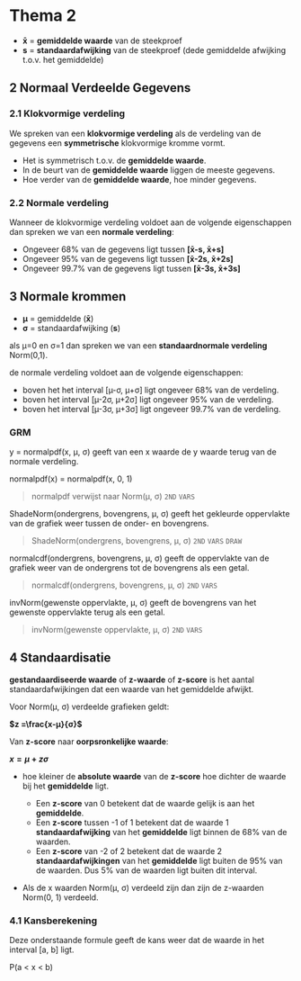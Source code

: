 # Thema 2

- **x̄** = **gemiddelde waarde** van de steekproef
- **s** = **standaardafwijking** van de steekproef (dede gemiddelde afwijking t.o.v. het gemiddelde)

## 2 Normaal Verdeelde Gegevens

### 2.1 Klokvormige verdeling

We spreken van een **klokvormige verdeling** als de verdeling van de gegevens een **symmetrische** klokvormige kromme vormt.

- Het is symmetrisch t.o.v. de **gemiddelde waarde**.
- In de beurt van de **gemiddelde waarde** liggen de meeste gegevens.
- Hoe verder van de **gemiddelde waarde**, hoe minder gegevens.

### 2.2 Normale verdeling

Wanneer de klokvormige verdeling voldoet aan de volgende eigenschappen dan spreken we van een **normale verdeling**:

- Ongeveer 68% van de gegevens ligt tussen **[x̄-s, x̄+s]**
- Ongeveer 95% van de gegevens ligt tussen **[x̄-2s, x̄+2s]**
- Ongeveer 99.7% van de gegevens ligt tussen **[x̄-3s, x̄+3s]**

## 3 Normale krommen

- **µ** = gemiddelde (**x̄**)
- **σ** = standaardafwijking (**s**)

als µ=0 en σ=1 dan spreken we van een **standaardnormale verdeling** Norm(0,1).

de normale verdeling voldoet aan de volgende eigenschappen:

- boven het het interval [µ-σ, µ+σ] ligt ongeveer 68% van de verdeling.
- boven het interval [µ-2σ, µ+2σ] ligt ongeveer 95% van de verdeling.
- boven het interval [µ-3σ, µ+3σ] ligt ongeveer 99.7% van de verdeling.

### GRM

y = normalpdf(x, µ, σ) geeft van een x waarde de y waarde terug van de normale verdeling.

normalpdf(x) = normalpdf(x, 0, 1) 

>normalpdf verwijst naar Norm(µ, σ) `2ND` `VARS`

ShadeNorm(ondergrens, bovengrens, µ, σ) geeft het gekleurde oppervlakte van de grafiek weer tussen de onder- en bovengrens.

> ShadeNorm(ondergrens, bovengrens, µ, σ) `2ND` `VARS` `DRAW`

normalcdf(ondergrens, bovengrens, µ, σ) geeft de oppervlakte van de grafiek weer van de ondergrens tot de bovengrens als een getal.

> normalcdf(ondergrens, bovengrens, µ, σ) `2ND` `VARS`

invNorm(gewenste oppervlakte, µ, σ) geeft de bovengrens van het gewenste oppervlakte terug als een getal.

> invNorm(gewenste oppervlakte, µ, σ) `2ND` `VARS`

## 4 Standaardisatie

**gestandaardiseerde waarde** of **z-waarde** of **z-score** is het aantal standaardafwijkingen dat een waarde van het gemiddelde afwijkt.

Voor Norm(µ, σ) verdeelde grafieken geldt:

**$z =\frac{x-µ}{σ}$**

Van **z-score** naar **oorpsronkelijke waarde**:

**$x = µ + zσ$**

- hoe kleiner de **absolute waarde** van de **z-score** hoe dichter de waarde bij het **gemiddelde** ligt.
    - Een **z-score** van 0 betekent dat de waarde gelijk is aan het **gemiddelde**.
    - Een **z-score** tussen -1 of 1 betekent dat de waarde 1 **standaardafwijking** van het **gemiddelde** ligt binnen de 68% van de waarden.
    - Een **z-score** van -2 of 2 betekent dat de waarde 2 **standaardafwijkingen** van het **gemiddelde** ligt buiten de 95% van de waarden. Dus 5% van de waarden ligt buiten dit interval.

- Als de x waarden Norm(µ, σ) verdeeld zijn dan zijn de z-waarden Norm(0, 1) verdeeld.

### 4.1 Kansberekening

Deze onderstaande formule geeft de kans weer dat de waarde in het interval [a, b] ligt.

P(a < x < b)

